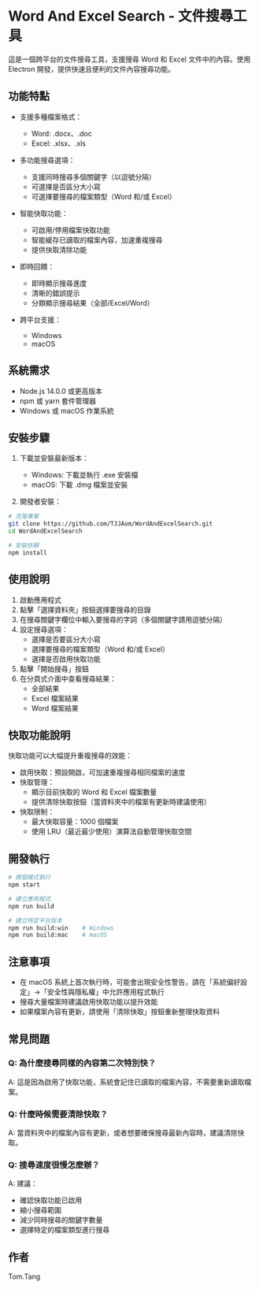 # Word And Excel Search - 文件搜尋工具

這是一個跨平台的文件搜尋工具，支援搜尋 Word 和 Excel 文件中的內容。使用 Electron 開發，提供快速且便利的文件內容搜尋功能。

## 功能特點

* 支援多種檔案格式：
  * Word: .docx、.doc
  * Excel: .xlsx、.xls

* 多功能搜尋選項：
  * 支援同時搜尋多個關鍵字（以逗號分隔）
  * 可選擇是否區分大小寫
  * 可選擇要搜尋的檔案類型（Word 和/或 Excel）

* 智能快取功能：
  * 可啟用/停用檔案快取功能
  * 智能緩存已讀取的檔案內容，加速重複搜尋
  * 提供快取清除功能

* 即時回饋：
  * 即時顯示搜尋進度
  * 清晰的錯誤提示
  * 分類顯示搜尋結果（全部/Excel/Word）

* 跨平台支援：
  * Windows
  * macOS

## 系統需求

* Node.js 14.0.0 或更高版本
* npm 或 yarn 套件管理器
* Windows 或 macOS 作業系統

## 安裝步驟

1. 下載並安裝最新版本：
   * Windows: 下載並執行 .exe 安裝檔
   * macOS: 下載 .dmg 檔案並安裝

2. 開發者安裝：
```bash
# 克隆專案
git clone https://github.com/TJJAom/WordAndExcelSearch.git
cd WordAndExcelSearch

# 安裝依賴
npm install
```

## 使用說明

1. 啟動應用程式
2. 點擊「選擇資料夾」按鈕選擇要搜尋的目錄
3. 在搜尋關鍵字欄位中輸入要搜尋的字詞（多個關鍵字請用逗號分隔）
4. 設定搜尋選項：
   * 選擇是否要區分大小寫
   * 選擇要搜尋的檔案類型（Word 和/或 Excel）
   * 選擇是否啟用快取功能
5. 點擊「開始搜尋」按鈕
6. 在分頁式介面中查看搜尋結果：
   * 全部結果
   * Excel 檔案結果
   * Word 檔案結果

## 快取功能說明

快取功能可以大幅提升重複搜尋的效能：

* 啟用快取：預設開啟，可加速重複搜尋相同檔案的速度
* 快取管理：
  * 顯示目前快取的 Word 和 Excel 檔案數量
  * 提供清除快取按鈕（當資料夾中的檔案有更新時建議使用）
* 快取限制：
  * 最大快取容量：1000 個檔案
  * 使用 LRU（最近最少使用）演算法自動管理快取空間

## 開發執行

```bash
# 開發模式執行
npm start

# 建立應用程式
npm run build

# 建立特定平台版本
npm run build:win    # Windows
npm run build:mac    # macOS
```

## 注意事項

* 在 macOS 系統上首次執行時，可能會出現安全性警告，請在「系統偏好設定」→「安全性與隱私權」中允許應用程式執行
* 搜尋大量檔案時建議啟用快取功能以提升效能
* 如果檔案內容有更新，請使用「清除快取」按鈕重新整理快取資料

## 常見問題

### Q: 為什麼搜尋同樣的內容第二次特別快？
A: 這是因為啟用了快取功能，系統會記住已讀取的檔案內容，不需要重新讀取檔案。

### Q: 什麼時候需要清除快取？
A: 當資料夾中的檔案內容有更新，或者想要確保搜尋最新內容時，建議清除快取。

### Q: 搜尋速度很慢怎麼辦？
A: 建議：
* 確認快取功能已啟用
* 縮小搜尋範圍
* 減少同時搜尋的關鍵字數量
* 選擇特定的檔案類型進行搜尋

## 作者

Tom.Tang
